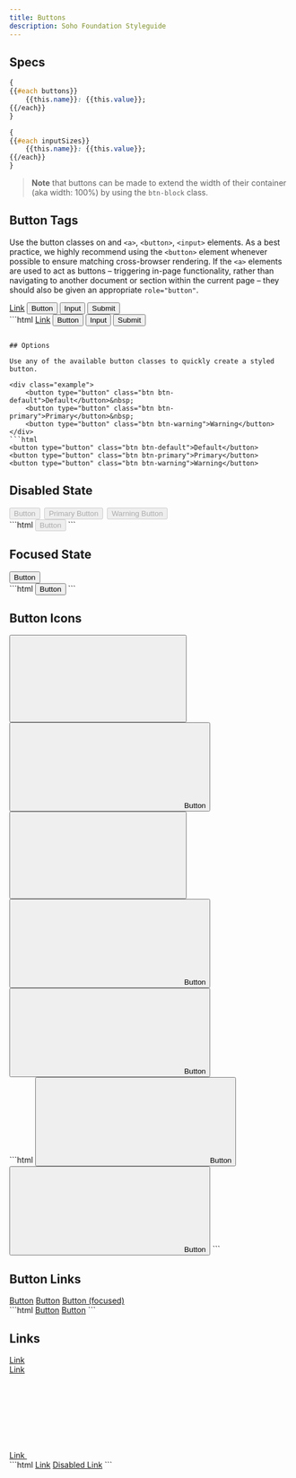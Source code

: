 ```yaml
---
title: Buttons
description: Soho Foundation Styleguide
---
```


## Specs

```css
{
{{#each buttons}}
    {{this.name}}: {{this.value}};
{{/each}}
}
```

```css
{
{{#each inputSizes}}
    {{this.name}}: {{this.value}};
{{/each}}
}
```
<blockquote>
    <strong>Note</strong> that buttons can be made to extend the width of their container (aka width: 100%) by using the <code>btn-block</code> class.
</blockquote>

## Button Tags

Use the button classes on and `<a>`, `<button>`, `<input>` elements. As a best practice, we highly recommend using the `<button>` element whenever possible to ensure matching cross-browser rendering. If the `<a>` elements are used to act as buttons – triggering in-page functionality, rather than navigating to another document or section within the current page – they should also be given an appropriate `role="button"`.

<div class="example">
    <a class="btn btn-default" href="#" role="button">Link</a>
    <button class="btn btn-default" type="submit">Button</button>
    <input class="btn btn-default" type="button" value="Input">
    <input class="btn btn-default" type="submit" value="Submit">
</div>
```html
<a class="btn btn-default" href="#" role="button">Link</a>
<button class="btn btn-default" type="submit">Button</button>
<input class="btn btn-default" type="button" value="Input">
<input class="btn btn-default" type="submit" value="Submit">

```

## Options

Use any of the available button classes to quickly create a styled button.

<div class="example">
    <button type="button" class="btn btn-default">Default</button>&nbsp;
    <button type="button" class="btn btn-primary">Primary</button>&nbsp;
    <button type="button" class="btn btn-warning">Warning</button>
</div>
```html
<button type="button" class="btn btn-default">Default</button>
<button type="button" class="btn btn-primary">Primary</button>
<button type="button" class="btn btn-warning">Warning</button>
```


## Disabled State

<div class="example">
    <button type="button" class="btn btn-default" disabled>Button</button>&nbsp;
    <button type="button" class="btn btn-primary" disabled>Primary Button</button>&nbsp;
    <button type="button" class="btn btn-warning" disabled>Warning Button</button>
</div>
```html
<button type="button" class="btn btn-default" disabled>Button</button>
```

## Focused State

<div class="example">
    <button type="button" class="btn btn-default example-focus">Button</button>&nbsp;
</div>
```html
<button type="button" class="btn btn-default">Button</button>
```

## Button Icons

<div class="example">
    <button type="button" class="btn btn-default btn-icon" title="save icon">
        <svg class="icon" focusable="false" aria-hidden="true" role="presentation">
            <use xlink:href="#save"></use>
        </svg>
    </button>
<button type="button" class="btn btn-default" title="save icon">
    <svg class="icon" focusable="false" aria-hidden="true" role="presentation">
        <use xlink:href="#save"></use>
    </svg>
    <span>Button</span>
</button>
<button type="button" class="btn btn-primary btn-icon" title="save icon">
    <svg class="icon" focusable="false" aria-hidden="true" role="presentation">
        <use xlink:href="#save"></use>
    </svg>
</button>
<button type="button" class="btn btn-primary" title="save icon">
    <svg class="icon" focusable="false" aria-hidden="true" role="presentation">
        <use xlink:href="#save"></use>
    </svg>
    <span>Button</span>
</button>
<button type="button" class="btn btn-link btn-icon" title="link icon">
    <svg class="icon" focusable="false" aria-hidden="true" role="presentation">
        <use xlink:href="#link"></use>
    </svg>
    <span>Button</span>
</button>
</div>
```html
<button type="button" class="btn btn-default" title="save icon">
    <svg class="icon" focusable="false" aria-hidden="true" role="presentation">
        <use xlink:href="#save"></use>
    </svg>
    <span>Button</span>
</button>
<button type="button" class="btn btn-link" title="link icon">
    <svg class="icon" focusable="false" aria-hidden="true" role="presentation">
        <use xlink:href="#link"></use>
    </svg>
<span>Button</span>
</button>
```

## Button Links

<div class="example">
    <a href="" class="btn btn-link">Button</a>
    <a href="" class="btn btn-link" disabled>Button</a>
    <a href="" class="btn btn-link example-focus">Button (focused)</a>
</div>
```html
<a href="" class="btn btn-link">Button</a>
<a href="" class="btn btn-link" disabled>Button</a>
```

## Links

<div class="example">
    <a href="#example-link">Link</a><br>
    <a href="#example-link" disabled>Link</a><br>
    <a href="#example-link">
        Link
        <svg class="icon" focusable="false" aria-hidden="true" role="presentation">
            <use xlink:href="#link"></use>
        </svg>
    </a>
</div>
```html
<a href="#example-link">Link</a>
<a href="#example-link" disabled>Disabled Link</a>
```

